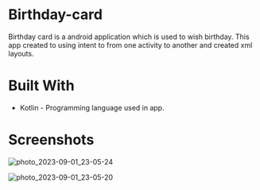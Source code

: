 # Birthday-card
Birthday card is a android application which is used to wish birthday. This app created to using intent to from one activity to another and created xml layouts.

# Built With
* Kotlin - Programming language used in app.

# Screenshots

![photo_2023-09-01_23-05-24](https://github.com/Chetan-Satone/Birthday-card/assets/102713932/db2e388f-38c1-45b8-853c-cfde21cd810e)

![photo_2023-09-01_23-05-20](https://github.com/Chetan-Satone/Birthday-card/assets/102713932/2c2ba2c8-9f04-492d-a5cc-54d92c7d53be)

